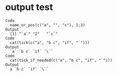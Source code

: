 # output test

    Code
      name_or_pos(c("a", "", "c"), 1:3)
    Output
      [1] "`a`" "2"   "`c`"
    Code
      cat(tick(c("a", "b c", "if", "`")))
    Output
      `a` `b c` `if` `\``
    Code
      cat(tick_if_needed(c("a", "b c", "if", "`")))
    Output
      a `b c` `if` `\``

